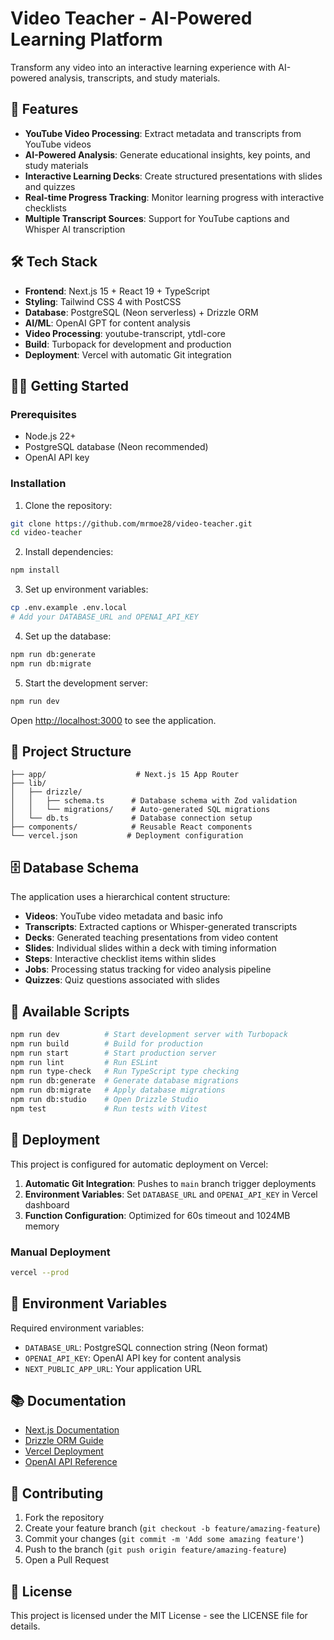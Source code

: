 # Video Teacher - AI-Powered Learning Platform

Transform any video into an interactive learning experience with AI-powered analysis, transcripts, and study materials.

## 🚀 Features

- **YouTube Video Processing**: Extract metadata and transcripts from YouTube videos
- **AI-Powered Analysis**: Generate educational insights, key points, and study materials
- **Interactive Learning Decks**: Create structured presentations with slides and quizzes
- **Real-time Progress Tracking**: Monitor learning progress with interactive checklists
- **Multiple Transcript Sources**: Support for YouTube captions and Whisper AI transcription

## 🛠️ Tech Stack

- **Frontend**: Next.js 15 + React 19 + TypeScript
- **Styling**: Tailwind CSS 4 with PostCSS
- **Database**: PostgreSQL (Neon serverless) + Drizzle ORM
- **AI/ML**: OpenAI GPT for content analysis
- **Video Processing**: youtube-transcript, ytdl-core
- **Build**: Turbopack for development and production
- **Deployment**: Vercel with automatic Git integration

## 🏃‍♂️ Getting Started

### Prerequisites

- Node.js 22+
- PostgreSQL database (Neon recommended)
- OpenAI API key

### Installation

1. Clone the repository:
```bash
git clone https://github.com/mrmoe28/video-teacher.git
cd video-teacher
```

2. Install dependencies:
```bash
npm install
```

3. Set up environment variables:
```bash
cp .env.example .env.local
# Add your DATABASE_URL and OPENAI_API_KEY
```

4. Set up the database:
```bash
npm run db:generate
npm run db:migrate
```

5. Start the development server:
```bash
npm run dev
```

Open [http://localhost:3000](http://localhost:3000) to see the application.

## 📁 Project Structure

```
├── app/                    # Next.js 15 App Router
├── lib/
│   ├── drizzle/
│   │   ├── schema.ts      # Database schema with Zod validation
│   │   └── migrations/    # Auto-generated SQL migrations
│   └── db.ts              # Database connection setup
├── components/            # Reusable React components
└── vercel.json           # Deployment configuration
```

## 🗄️ Database Schema

The application uses a hierarchical content structure:

- **Videos**: YouTube video metadata and basic info
- **Transcripts**: Extracted captions or Whisper-generated transcripts
- **Decks**: Generated teaching presentations from video content
- **Slides**: Individual slides within a deck with timing information
- **Steps**: Interactive checklist items within slides
- **Jobs**: Processing status tracking for video analysis pipeline
- **Quizzes**: Quiz questions associated with slides

## 🔧 Available Scripts

```bash
npm run dev          # Start development server with Turbopack
npm run build        # Build for production
npm run start        # Start production server
npm run lint         # Run ESLint
npm run type-check   # Run TypeScript type checking
npm run db:generate  # Generate database migrations
npm run db:migrate   # Apply database migrations
npm run db:studio    # Open Drizzle Studio
npm test             # Run tests with Vitest
```

## 🚀 Deployment

This project is configured for automatic deployment on Vercel:

1. **Automatic Git Integration**: Pushes to `main` branch trigger deployments
2. **Environment Variables**: Set `DATABASE_URL` and `OPENAI_API_KEY` in Vercel dashboard
3. **Function Configuration**: Optimized for 60s timeout and 1024MB memory

### Manual Deployment

```bash
vercel --prod
```

## 🔐 Environment Variables

Required environment variables:

- `DATABASE_URL`: PostgreSQL connection string (Neon format)
- `OPENAI_API_KEY`: OpenAI API key for content analysis
- `NEXT_PUBLIC_APP_URL`: Your application URL

## 📚 Documentation

- [Next.js Documentation](https://nextjs.org/docs)
- [Drizzle ORM Guide](https://orm.drizzle.team/)
- [Vercel Deployment](https://vercel.com/docs)
- [OpenAI API Reference](https://platform.openai.com/docs)

## 🤝 Contributing

1. Fork the repository
2. Create your feature branch (`git checkout -b feature/amazing-feature`)
3. Commit your changes (`git commit -m 'Add some amazing feature'`)
4. Push to the branch (`git push origin feature/amazing-feature`)
5. Open a Pull Request

## 📄 License

This project is licensed under the MIT License - see the LICENSE file for details.
